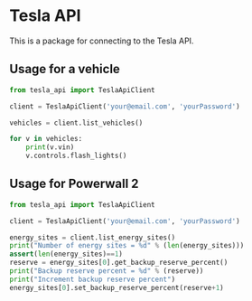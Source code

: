 # Tesla API

This is a package for connecting to the Tesla API.

## Usage for a vehicle

```python
from tesla_api import TeslaApiClient

client = TeslaApiClient('your@email.com', 'yourPassword')

vehicles = client.list_vehicles()

for v in vehicles:
    print(v.vin)
    v.controls.flash_lights()
```


## Usage for Powerwall 2

```python
from tesla_api import TeslaApiClient

client = TeslaApiClient('your@email.com', 'yourPassword')

energy_sites = client.list_energy_sites()
print("Number of energy sites = %d" % (len(energy_sites)))
assert(len(energy_sites)==1)
reserve = energy_sites[0].get_backup_reserve_percent()
print("Backup reserve percent = %d" % (reserve))
print("Increment backup reserve percent")
energy_sites[0].set_backup_reserve_percent(reserve+1)
```
